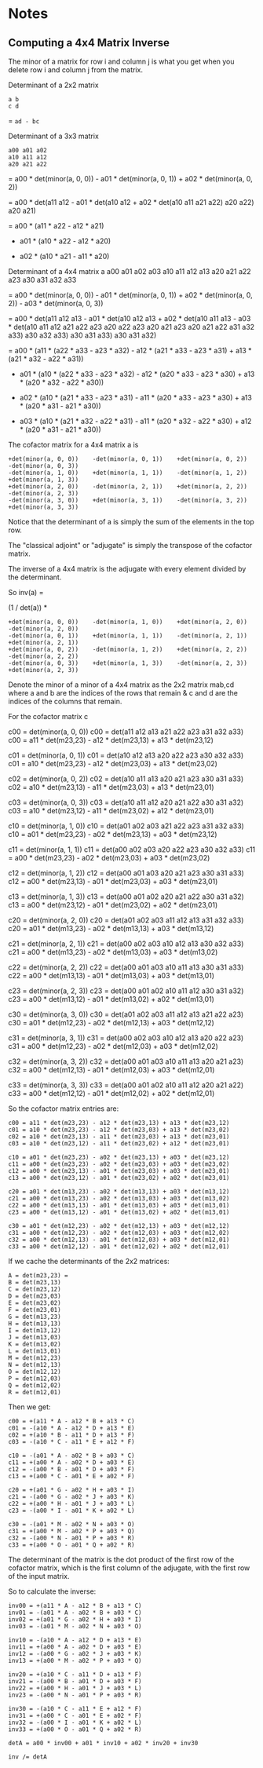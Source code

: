 Notes
=====

Computing a 4x4 Matrix Inverse
------------------------------

The minor of a matrix for row i and column j is what you get when you delete
row i and column j from the matrix.

Determinant of a 2x2 matrix

	a b 
	c d

= `ad - bc`


Determinant of a 3x3 matrix

	a00 a01 a02
	a10 a11 a12
	a20 a21 a22

=
	a00 * det(minor(a, 0, 0)) - a01 * det(minor(a, 0, 1)) + a02 * det(minor(a, 0, 2))

=
	a00 * det(a11 a12   -  a01 * det(a10 a12   +  a02 * det(a10 a11
	          a21 a22)               a20 a22)               a20 a21)

=
	a00 * (a11 * a22 - a12 * a21) 
  - a01 * (a10 * a22 - a12 * a20) 
  + a02 * (a10 * a21 - a11 * a20)



Determinant of a 4x4 matrix a
	a00 a01 a02 a03
	a10 a11 a12 a13
	a20 a21 a22 a23
	a30 a31 a32 a33

= 
	a00 * det(minor(a, 0, 0)) - a01 * det(minor(a, 0, 1)) + a02 * det(minor(a, 0, 2)) - a03 * det(minor(a, 0, 3))

=
	a00 * det(a11 a12 a13   -  a01 * det(a10 a12 a13   + a02 * det(a10 a11 a13   - a03 * det(a10 a11 a12
	          a21 a22 a23                a20 a22 a23               a20 a21 a23               a20 a21 a22
	          a31 a32 a33)               a30 a32 a33)              a30 a31 a33)              a30 a31 a32)

=
	a00 * (a11 * (a22 * a33 - a23 * a32) - a12 * (a21 * a33 - a23 * a31) + a13 * (a21 * a32 - a22 * a31))
  - a01 * (a10 * (a22 * a33 - a23 * a32) - a12 * (a20 * a33 - a23 * a30) + a13 * (a20 * a32 - a22 * a30))
  + a02 * (a10 * (a21 * a33 - a23 * a31) - a11 * (a20 * a33 - a23 * a30) + a13 * (a20 * a31 - a21 * a30))
  - a03 * (a10 * (a21 * a32 - a22 * a31) - a11 * (a20 * a32 - a22 * a30) + a12 * (a20 * a31 - a21 * a30))


The cofactor matrix for a 4x4 matrix a is

	+det(minor(a, 0, 0))	-det(minor(a, 0, 1))	+det(minor(a, 0, 2))	-det(minor(a, 0, 3))
	-det(minor(a, 1, 0))	+det(minor(a, 1, 1))	-det(minor(a, 1, 2))	+det(minor(a, 1, 3))
	+det(minor(a, 2, 0))	-det(minor(a, 2, 1))	+det(minor(a, 2, 2))	-det(minor(a, 2, 3))
	-det(minor(a, 3, 0))	+det(minor(a, 3, 1))	-det(minor(a, 3, 2))	+det(minor(a, 3, 3))

Notice that the determinant of a is simply the sum of the elements in the top row.


The "classical adjoint" or "adjugate" is simply the transpose of the cofactor matrix.

The inverse of a 4x4 matrix is the adjugate with every element divided by the determinant.


So inv(a) = 

(1 / det(a)) *

	+det(minor(a, 0, 0))	-det(minor(a, 1, 0))	+det(minor(a, 2, 0))	-det(minor(a, 2, 0))
	-det(minor(a, 0, 1))	+det(minor(a, 1, 1))	-det(minor(a, 2, 1))	+det(minor(a, 2, 1))
	+det(minor(a, 0, 2))	-det(minor(a, 1, 2))	+det(minor(a, 2, 2))	-det(minor(a, 2, 2))
	-det(minor(a, 0, 3))	+det(minor(a, 1, 3))	-det(minor(a, 2, 3))	+det(minor(a, 2, 3))


Denote the minor of a minor of a 4x4 matrix as the 2x2 matrix mab,cd where a
and b are the indices of the rows that remain & c and d are the indices of the
columns that remain.

For the cofactor matrix c

c00 = det(minor(a, 0, 0))
c00 = det(a11 a12 a13
	      a21 a22 a23
	      a31 a32 a33)
c00 = a11 * det(m23,23) - a12 * det(m23,13) + a13 * det(m23,12)

c01 = det(minor(a, 0, 1))
c01 = det(a10 a12 a13
	      a20 a22 a23
	      a30 a32 a33)
c01 = a10 * det(m23,23) - a12 * det(m23,03) + a13 * det(m23,02)

c02 = det(minor(a, 0, 2))
c02 = det(a10 a11 a13
		  a20 a21 a23
		  a30 a31 a33)
c02 = a10 * det(m23,13) - a11 * det(m23,03) + a13 * det(m23,01)

c03 = det(minor(a, 0, 3))
c03 = det(a10 a11 a12
		  a20 a21 a22
		  a30 a31 a32)
c03 = a10 * det(m23,12) - a11 * det(m23,02) + a12 * det(m23,01)

c10 = det(minor(a, 1, 0))
c10 = det(a01 a02 a03
	      a21 a22 a23
	      a31 a32 a33)
c10 = a01 * det(m23,23) - a02 * det(m23,13) + a03 * det(m23,12)

c11 = det(minor(a, 1, 1))
c11 = det(a00 a02 a03
	      a20 a22 a23
	      a30 a32 a33)
c11 = a00 * det(m23,23) - a02 * det(m23,03) + a03 * det(m23,02)

c12 = det(minor(a, 1, 2))
c12 = det(a00 a01 a03
	      a20 a21 a23
	      a30 a31 a33)
c12 = a00 * det(m23,13) - a01 * det(m23,03) + a03 * det(m23,01)

c13 = det(minor(a, 1, 3))
c13 = det(a00 a01 a02
	      a20 a21 a22
	      a30 a31 a32)
c13 = a00 * det(m23,12) - a01 * det(m23,02) + a02 * det(m23,01)

c20 = det(minor(a, 2, 0))
c20 = det(a01 a02 a03
		  a11 a12 a13
		  a31 a32 a33)
c20 = a01 * det(m13,23) - a02 * det(m13,13) + a03 * det(m13,12)

c21 = det(minor(a, 2, 1))
c21 = det(a00 a02 a03
		  a10 a12 a13
		  a30 a32 a33)
c21 = a00 * det(m13,23) - a02 * det(m13,03) + a03 * det(m13,02)

c22 = det(minor(a, 2, 2))
c22 = det(a00 a01 a03
		  a10 a11 a13
		  a30 a31 a33)
c22 = a00 * det(m13,13) - a01 * det(m13,03) + a03 * det(m13,01)

c23 = det(minor(a, 2, 3))
c23 = det(a00 a01 a02
	      a10 a11 a12
	      a30 a31 a32)
c23 = a00 * det(m13,12) - a01 * det(m13,02) + a02 * det(m13,01)

c30 = det(minor(a, 3, 0))
c30 = det(a01 a02 a03
		  a11 a12 a13
		  a21 a22 a23)
c30 = a01 * det(m12,23) - a02 * det(m12,13) + a03 * det(m12,12)

c31 = det(minor(a, 3, 1))
c31 = det(a00 a02 a03
		  a10 a12 a13
		  a20 a22 a23)
c31 = a00 * det(m12,23) - a02 * det(m12,03) + a03 * det(m12,02)

c32 = det(minor(a, 3, 2))
c32 = det(a00 a01 a03
	      a10 a11 a13
	      a20 a21 a23)
c32 = a00 * det(m12,13) - a01 * det(m12,03) + a03 * det(m12,01)

c33 = det(minor(a, 3, 3))
c33 = det(a00 a01 a02
		  a10 a11 a12
		  a20 a21 a22)
c33 = a00 * det(m12,12) - a01 * det(m12,02) + a02 * det(m12,01)



So the cofactor matrix entries are:

	c00 = a11 * det(m23,23) - a12 * det(m23,13) + a13 * det(m23,12)
	c01 = a10 * det(m23,23) - a12 * det(m23,03) + a13 * det(m23,02)
	c02 = a10 * det(m23,13) - a11 * det(m23,03) + a13 * det(m23,01)
	c03 = a10 * det(m23,12) - a11 * det(m23,02) + a12 * det(m23,01)

	c10 = a01 * det(m23,23) - a02 * det(m23,13) + a03 * det(m23,12)
	c11 = a00 * det(m23,23) - a02 * det(m23,03) + a03 * det(m23,02)
	c12 = a00 * det(m23,13) - a01 * det(m23,03) + a03 * det(m23,01)
	c13 = a00 * det(m23,12) - a01 * det(m23,02) + a02 * det(m23,01)

	c20 = a01 * det(m13,23) - a02 * det(m13,13) + a03 * det(m13,12)
	c21 = a00 * det(m13,23) - a02 * det(m13,03) + a03 * det(m13,02)
	c22 = a00 * det(m13,13) - a01 * det(m13,03) + a03 * det(m13,01)
	c23 = a00 * det(m13,12) - a01 * det(m13,02) + a02 * det(m13,01)

	c30 = a01 * det(m12,23) - a02 * det(m12,13) + a03 * det(m12,12)
	c31 = a00 * det(m12,23) - a02 * det(m12,03) + a03 * det(m12,02)
	c32 = a00 * det(m12,13) - a01 * det(m12,03) + a03 * det(m12,01)
	c33 = a00 * det(m12,12) - a01 * det(m12,02) + a02 * det(m12,01)


If we cache the determinants of the 2x2 matrices:

	A = det(m23,23) = 
	B = det(m23,13)
	C = det(m23,12)
	D = det(m23,03)
	E = det(m23,02)
	F = det(m23,01)
	G = det(m13,23)
	H = det(m13,13)
	I = det(m13,12)
	J = det(m13,03)
	K = det(m13,02)
	L = det(m13,01)
	M = det(m12,23)
	N = det(m12,13)
	O = det(m12,12)
	P = det(m12,03)
	Q = det(m12,02)
	R = det(m12,01)

Then we get:

	c00 = +(a11 * A - a12 * B + a13 * C)
	c01 = -(a10 * A - a12 * D + a13 * E)
	c02 = +(a10 * B - a11 * D + a13 * F)
	c03 = -(a10 * C - a11 * E + a12 * F)

	c10 = -(a01 * A - a02 * B + a03 * C)
	c11 = +(a00 * A - a02 * D + a03 * E)
	c12 = -(a00 * B - a01 * D + a03 * F)
	c13 = +(a00 * C - a01 * E + a02 * F)

	c20 = +(a01 * G - a02 * H + a03 * I)
	c21 = -(a00 * G - a02 * J + a03 * K)
	c22 = +(a00 * H - a01 * J + a03 * L)
	c23 = -(a00 * I - a01 * K + a02 * L)

	c30 = -(a01 * M - a02 * N + a03 * O)
	c31 = +(a00 * M - a02 * P + a03 * Q)
	c32 = -(a00 * N - a01 * P + a03 * R)
	c33 = +(a00 * O - a01 * Q + a02 * R)

The determinant of the matrix is the dot product of the first row of the
cofactor matrix, which is the first column of the adjugate, with the first row
of the input matrix.
	
So to calculate the inverse:

	inv00 = +(a11 * A - a12 * B + a13 * C)
	inv01 = -(a01 * A - a02 * B + a03 * C)
	inv02 = +(a01 * G - a02 * H + a03 * I)
	inv03 = -(a01 * M - a02 * N + a03 * O)

	inv10 = -(a10 * A - a12 * D + a13 * E)
	inv11 = +(a00 * A - a02 * D + a03 * E)
	inv12 = -(a00 * G - a02 * J + a03 * K)
	inv13 = +(a00 * M - a02 * P + a03 * Q)

	inv20 = +(a10 * C - a11 * D + a13 * F)
	inv21 = -(a00 * B - a01 * D + a03 * F)
	inv22 = +(a00 * H - a01 * J + a03 * L)
	inv23 = -(a00 * N - a01 * P + a03 * R)

	inv30 = -(a10 * C - a11 * E + a12 * F)
	inv31 = +(a00 * C - a01 * E + a02 * F)
	inv32 = -(a00 * I - a01 * K + a02 * L)
	inv33 = +(a00 * O - a01 * Q + a02 * R)

	detA = a00 * inv00 + a01 * inv10 + a02 * inv20 + inv30

	inv /= detA

